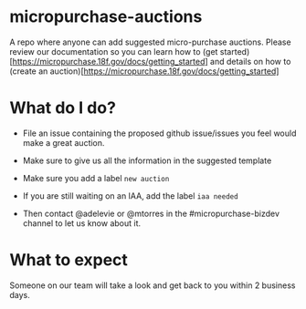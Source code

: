 # micropurchase-auctions
A repo where anyone can add suggested micro-purchase auctions. Please review our documentation so you can learn how to (get started)[https://micropurchase.18f.gov/docs/getting_started] and details on how to (create an auction)[https://micropurchase.18f.gov/docs/getting_started]

# What do I do?

- File an issue containing the proposed github issue/issues you feel would make a great auction.

- Make sure to give us all the information in the suggested template

- Make sure you add a label `new auction`

- If you are still waiting on an IAA, add the label `iaa needed`

- Then contact @adelevie or @mtorres in the #micropurchase-bizdev channel to let us know about it.

# What to expect
Someone on our team will take a look and get back to you within 2 business days. 

